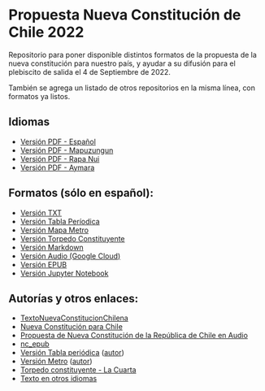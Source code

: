 # Propuesta Nueva Constitución de Chile 2022

Repositorio para poner disponible distintos formatos de la propuesta de la nueva constitución para nuestro país, y ayudar a su difusión para el plebiscito de salida el 4 de Septiembre de 2022.

También se agrega un listado de otros repositorios en la misma línea, con formatos ya listos.

## Idiomas
- [Versión PDF - Español](Texto-Definitivo-CPR-2022-Tapas.pdf)
- [Versión PDF - Mapuzungun](Texto-constitucional_Mapuzugun.pdf)
- [Versión PDF - Rapa Nui](Texto-constitucional_Rapa-Nui.pdf)
- [Versión PDF - Aymara](Texto-constitucional_Aymara.pdf)

## Formatos (sólo en español):
- [Versión TXT](Propuesta.txt)
- [Versión Tabla Períodica](Tabla_Constitucional_Completa.png)
- [Versión Mapa Metro](metro_nueva_constitucion.png)
- [Versión Torpedo Constituyente](Torpedo+Constituyente.pdf)
- [Versión Markdown](https://sigloasesino.notion.site/sigloasesino/Propuesta-de-Constituci-n-Pol-tica-de-la-Rep-blica-de-Chile-7f608bbaa95244408fd96f20bfd15981)
- [Versión Audio (Google Cloud)](https://github.com/rmaureira/audiopropuesta)
- [Versión EPUB](https://github.com/bicubico/nc_epub)
- [Versión Jupyter Notebook](https://github.com/lnds/TextoNuevaConstitucionChilena)

## Autorías y otros enlaces:
- [TextoNuevaConstitucionChilena](https://github.com/lnds/TextoNuevaConstitucionChilena)
- [Nueva Constitución para Chile](https://github.com/fguinez/nueva-constitucion)
- [Propuesta de Nueva Constitución de la República de Chile en Audio](https://github.com/rmaureira/audiopropuesta)
- [nc_epub](https://github.com/bicubico/nc_epub)
- [Versión Tabla periódica](https://drive.google.com/drive/folders/1rAeiTXek4t73HN5xlyTf36WXqAxe1Js_) ([autor](https://twitter.com/diegotherium))
- [Versión Metro](https://drive.google.com/drive/folders/15MxTCEiXJyfvOF9TGuDDVic4IqtR_-IF) ([autor](https://twitter.com/diegotherium))
- [Torpedo constituyente - La Cuarta](https://www.lacuarta.com/servicios/noticia/nueva-constitucion-el-resumen-que-chile-pedia/HWCTYXJLC5AOPFRG7WDGUFRX7E/)
- [Texto en otros idiomas](https://www.chileconvencion.cl/normas-aprobadas-pleno/)

